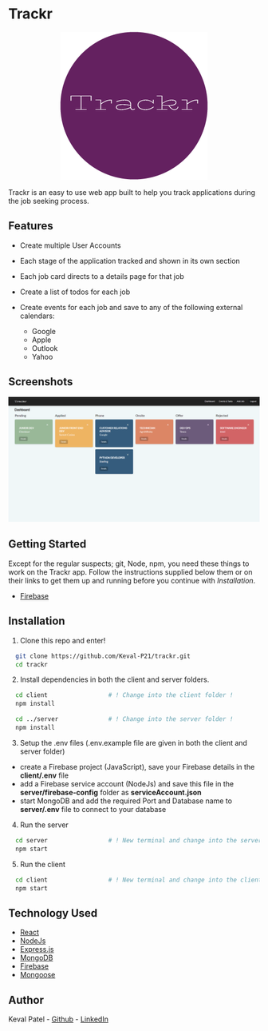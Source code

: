 # Trackr

<p align="center">
  <img src="./readme-images/trackr-readme-logo.png" />
</p>

Trackr is an easy to use web app built to help you track applications during the job seeking process.

## Features

- Create multiple User Accounts
- Each stage of the application tracked and shown in its own section
- Each job card directs to a details page for that job
- Create a list of todos for each job
- Create events for each job and save to any of the following external calendars:

  - Google
  - Apple
  - Outlook
  - Yahoo

## Screenshots

<p align="center">
  <img src="./readme-images/readme-screenshot-1.png" />
</p>

## Getting Started

Except for the regular suspects; git, Node, npm, you need these things to work on the Trackr app. Follow the instructions supplied below them or on their links to get them up and running before you continue with _Installation_.

- [Firebase](https://firebase.google.com)

## Installation

1. Clone this repo and enter!

```bash
  git clone https://github.com/Keval-P21/trackr.git
  cd trackr
```

2. Install dependencies in both the client and server folders.

```bash
  cd client                 # ! Change into the client folder !
  npm install
```

```bash
  cd ../server              # ! Change into the server folder !
  npm install
```

3. Setup the .env files (.env.example file are given in both the client and server folder)

- create a Firebase project (JavaScript), save your Firebase details in the **client/.env** file
- add a Firebase service account (NodeJs) and save this file in the **server/firebase-config** folder as **serviceAccount.json**
- start MongoDB and add the required Port and Database name to **server/.env** file to connect to your database

4. Run the server

```bash
  cd server                 # ! New terminal and change into the server folder !
  npm start
```

5. Run the client

```bash
  cd client                 # ! New terminal and change into the client folder !
  npm start
```

## Technology Used

- [React](https://reactjs.org/)
- [NodeJs](https://nodejs.org/en/)
- [Express.js](https://expressjs.com/)
- [MongoDB](https://www.mongodb.com/)
- [Firebase](https://firebase.google.com/)
- [Mongoose](https://mongoosejs.com/)

## Author

Keval Patel - [Github](https://github.com/Keval-P21) - [LinkedIn](www.linkedin.com/in/keval-r-patel)
